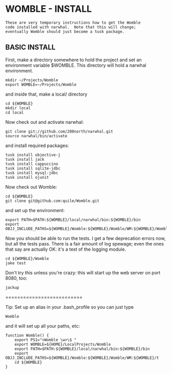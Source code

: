 WOMBLE - INSTALL
================

    These are very temporary instructions how to get the Womble
    code installed with narwhal.  Note that this will change;
    eventually Womble should just become a tusk package.

BASIC INSTALL
-------------

First, make a directory somewhere to hold the project and set 
an environment variable $WOMBLE.  This directory will
hold a narwhal environment.

    mkdir ~/Projects/Womble
    export WOMBLE=~/Projects/Womble

and inside that, make a local/ directory

    cd ${WOMBLE}
    mkdir local
    cd local

Now check out and activate narwhal:

    git clone git://github.com/280north/narwhal.git
    source narwhal/bin/activate

and install required packages:

    tusk install objective-j
    tusk install jack
    tusk install cappuccino
    tusk install sqlite-jdbc
    tusk install mysql-jdbc
    tusk install ojunit

Now check out Womble:

    cd ${WOMBLE}
    git clone git@github.com:quile/Womble.git

and set up the environment:

    export PATH=$PATH:${WOMBLE}/local/narwhal/bin:${WOMBLE}/bin
    export OBJJ_INCLUDE_PATHS=${WOMBLE}/Womble:${WOMBLE}/Womble/WM:${WOMBLE}/Womble/t

Now you should be able to run the tests.  I get a few deprecation errors now, but
all the tests pass.  There is a fair amount of log spewage;  even the ones that
say <ERROR> are actually OK: it's a test of the logging module.

    cd ${WOMBLE}/Womble
    jake test
    
Don't try this unless you're crazy: this will start up the web server on
port 8080, too:

    jackup


==========================

Tip: Set up an alias in your .bash_profile so you can just type

    Womble

and it will set up all your paths, etc:

    function Womble() {
        export PS1="<Womble \w>\$ "
        export WOMBLE=${HOME}/LocalProjects/Womble
        export PATH=$PATH:${WOMBLE}/local/narwhal/bin:${WOMBLE}/bin
        export OBJJ_INCLUDE_PATHS=${WOMBLE}/Womble:${WOMBLE}/Womble/WM:${WOMBLE}/t
        cd ${WOMBLE}
    }
